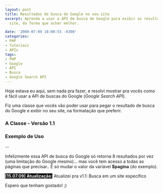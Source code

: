 ```yaml
---
layout: post
title: Resultados de busca do Google no seu site
excerpt: Aprenda a usar a API de busca de Google para exibir os resultados no seu
  site, da forma que achar melhor.

date: '2009-07-09 18:00:55 -0300'
categories:
- PHP
- Tutoriais
- APIs
tags:
- PHP
- Google
- API
- Busca
- Google Search API
---
```

Hoje estava eu aqui, sem nada pra fazer, e resolvi mostrar pra vocês como é fácil usar a API de buscas do Google (<em>Google Search API</em>).

Fiz uma classe que vocês vão poder usar para pegar o resultado de busca do Google e exibir no seu site, na formatação que preferir.

<h3>A Classe - Versão 1.1</h3>

<div data-gist-id="120eea1ed5e48a1f4dbd" data-gist-show-loading="false"></div>



<h3>Exemplo de Uso</h3>

<div data-gist-id="f6c7d560b7063d86ae2e" data-gist-show-loading="false"></div>

--

Infelizmente essa API de busca do Google só retorna 8 resultados por vez (uma limitação do Google mesmo)... mas você tem acesso a todas as páginas que precisar.. É só mudar o valor da variável <strong>$pagina</strong> (do exemplo).

<strong style="background: black; color: white">[15.07.09] Atualização:</strong> Atualizei pra v1.1: Busca em um site específico

Espero que tenham gostado! ;)

